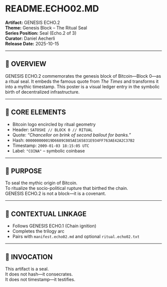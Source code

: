 # README.ECHO02.MD  
**Artifact:** GENESIS ECHO.2  
**Theme:** Genesis Block – The Ritual Seal  
**Series Position:** Seal (Echo.2 of 3)  
**Curator:** Daniel Aecherli  
**Release Date:** 2025-10-15

---

## 🔹 OVERVIEW  
GENESIS ECHO.2 commemorates the genesis block of Bitcoin—Block 0—as a ritual seal. It embeds the famous quote from *The Times* and transforms it into a mythic timestamp. This poster is a visual ledger entry in the symbolic birth of decentralized infrastructure.

---

## 🔹 CORE ELEMENTS  
- Bitcoin logo encircled by ritual geometry  
- Header: `SATOSHI // BLOCK 0 // RITUAL`  
- Quote: *“Chancellor on brink of second bailout for banks.”*  
- Hash: `000000000019D6689C085AE165831E934FF763AE42A2C37B2`  
- Timestamp: `2009-01-03 18:15:05 UTC`  
- Label: `"COINA"` – symbolic coinbase

---

## 🔹 PURPOSE  
To seal the mythic origin of Bitcoin.  
To ritualize the socio-political rupture that birthed the chain.  
GENESIS ECHO.2 is not a block—it is a covenant.

---

## 🔹 CONTEXTUAL LINKAGE  
- Follows GENESIS ECHO.1 (Chain ignition)  
- Completes the trilogy arc  
- Pairs with `manifest.echo02.md` and optional `ritual.echo02.txt`

---

## 🔹 INVOCATION  
This artifact is a seal.  
It does not hash—it consecrates.  
It does not timestamp—it testifies.  
